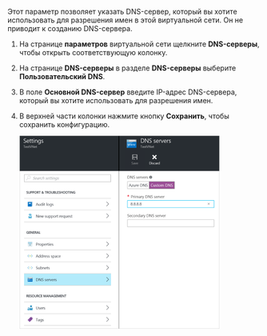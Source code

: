 Этот параметр позволяет указать DNS-сервер, который вы хотите использовать для разрешения имен в этой виртуальной сети. Он не приводит к созданию DNS-сервера.

1. На странице **параметров** виртуальной сети щелкните **DNS-серверы**, чтобы открыть соответствующую колонку.
2. На странице **DNS-серверы** в разделе **DNS-серверы** выберите **Пользовательский DNS**.
3. В поле **Основной DNS-сервер** введите IP-адрес DNS-сервера, который вы хотите использовать для разрешения имен.
4. В верхней части колонки нажмите кнопку **Сохранить**, чтобы сохранить конфигурацию.

	![Настраиваемая служба DNS](./media/vpn-gateway-add-dns-rm-portal/customdns400.png)

<!---HONumber=AcomDC_0406_2016-->